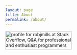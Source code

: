 ```yaml
---
layout: page
title: About
permalink: /about/
---
```


<a href="https://stackoverflow.com/users/112451/robjmills">
<img src="https://stackoverflow.com/users/flair/112451.png" width="208" height="58" alt="profile for robjmills at Stack Overflow, Q&amp;A for professional and enthusiast programmers" title="profile for robjmills at Stack Overflow, Q&amp;A for professional and enthusiast programmers">
</a>
